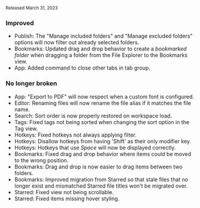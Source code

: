 <small>Released March 31, 2023</small>

### Improved

- Publish: The "Manage included folders" and "Manage excluded folders" options will now filter out already selected folders.
- Bookmarks: Updated drag and drop behavior to create a _bookmarked folder_ when dragging a folder from the File Explorer to the Bookmarks view.
- App: Added command to close other tabs in tab group.

### No longer broken

- App: "Export to PDF" will now respect when a custom font is configured.
- Editor: Renaming files will now rename the file alias if it matches the file name.
- Search: Sort order is now properly restored on workspace load.
- Tags: Fixed tags not being sorted when changing the sort option in the Tag view.
- Hotkeys: Fixed hotkeys not always applying filter.
- Hotkeys: Disallow hotkeys from having 'Shift' as their only modifier key.
- Hotkeys: Hotkeys that use _Space_ will now be displayed correctly.
- Bookmarks: Fixed drag and drop behavior where items could be moved to the wrong position.
- Bookmarks: Drag and drop is now easier to drag items between two folders.
- Bookmarks: Improved migration from Starred so that stale files that no longer exist and mismatched Starred file titles won't be migrated over.
- Starred: Fixed view not being scrollable.
- Starred: Fixed items missing hover styling.
